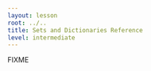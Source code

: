 ```yaml
---
layout: lesson
root: ../..
title: Sets and Dictionaries Reference
level: intermediate
---
```

FIXME
